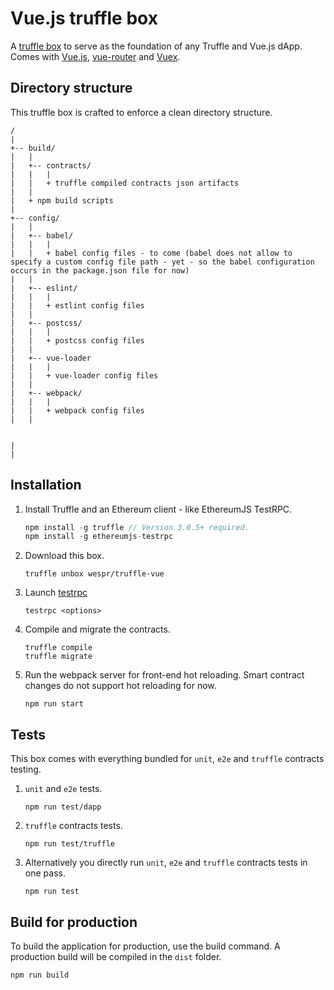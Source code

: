 # Vue.js truffle box

A [truffle box](http://truffleframework.com/boxes/) to serve as the foundation of any Truffle and Vue.js dApp. Comes with [Vue.js](https://vuejs.org/), [vue-router](https://router.vuejs.org/en/) and [Vuex](https://vuex.vuejs.org/en/intro.html).

## Directory structure

This truffle box is crafted to enforce a clean directory structure.

```
/
|
+-- build/
|   |
|   +-- contracts/
|   |   |
|   |   + truffle compiled contracts json artifacts
|   |
|   + npm build scripts
|
+-- config/
|   |
|   +-- babel/
|   |   |
|   |   + babel config files - to come (babel does not allow to specify a custom config file path - yet - so the babel configuration occurs in the package.json file for now)
|   |
|   +-- eslint/
|   |   |
|   |   + estlint config files
|   |
|   +-- postcss/
|   |   |
|   |   + postcss config files
|   |
|   +-- vue-loader
|   |   |
|   |   + vue-loader config files
|   |   
|   +-- webpack/
|   |   |
|   |   + webpack config files
|   |


|
|   

```

## Installation

1. Install Truffle and an Ethereum client - like EthereumJS TestRPC.
	```javascript
	npm install -g truffle // Version 3.0.5+ required.
	npm install -g ethereumjs-testrpc
	```

2. Download this box.
	```
	truffle unbox wespr/truffle-vue
	```
3. Launch [testrpc](https://github.com/ethereumjs/testrpc)
	```
	testrpc <options>
	```

4. Compile and migrate the contracts.
	```
	truffle compile
	truffle migrate
	```

4. Run the webpack server for front-end hot reloading. Smart contract changes do not support hot reloading for now.
	```
	npm run start
	```
    
## Tests
This box comes with everything bundled for `unit`, `e2e` and `truffle` contracts testing.

1. `unit` and `e2e` tests.
	```
	npm run test/dapp
	```

2. `truffle` contracts tests.
	```
	npm run test/truffle
	```

3. Alternatively you directly run `unit`, `e2e` and `truffle` contracts tests in one pass.
	```
	npm run test
	```

## Build for production
To build the application for production, use the build command. A production build will be compiled in the `dist` folder.
```javascript
npm run build
```